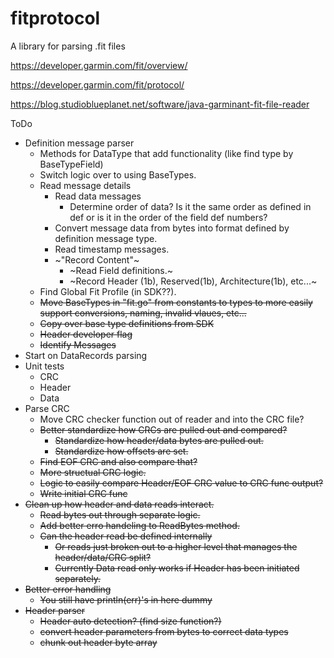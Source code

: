 # fitprotocol
A library for parsing .fit files

https://developer.garmin.com/fit/overview/

https://developer.garmin.com/fit/protocol/

https://blog.studioblueplanet.net/software/java-garminant-fit-file-reader

ToDo

- Definition message parser
    - Methods for DataType that add functionality (like find type by BaseTypeField)
    - Switch logic over to using BaseTypes.
    - Read message details
        - Read data messages
            - Determine order of data? Is it the same order as defined in def or is it in the order of the field def numbers?
        - Convert message data from bytes into format defined by definition message type.
        - Read timestamp messages.
        - ~"Record Content"~
            - ~Read Field definitions.~
            - ~Record Header (1b), Reserved(1b), Architecture(1b), etc...~
    - Find Global Fit Profile (in SDK??).
    - ~~Move BaseTypes in "fit.go" from constants to types to more easily support conversions, naming, invalid vlaues, etc...~~
    - ~~Copy over base type definitions from SDK~~
    - ~~Header developer flag~~
    - ~~Identify Messages~~
- Start on DataRecords parsing
- Unit tests
    - CRC
    - Header
    - Data
- Parse CRC
    - Move CRC checker function out of reader and into the CRC file?
    - ~~Better standardize how CRCs are pulled out and compared?~~
        - ~~Standardize how header/data bytes are pulled out.~~
        - ~~Standardize how offsets are set.~~
    - ~~Find EOF CRC and also compare that?~~
    - ~~More structual CRC logic.~~
    - ~~Logic to easily compare Header/EOF CRC value to CRC func output?~~
    - ~~Write initial CRC func~~
- ~~Clean up how header and data reads interact.~~
    - ~~Read bytes out through separate logic.~~
    - ~~Add better erro handeling to ReadBytes method.~~
    - ~~Can the header read be defined internally~~
        - ~~Or reads just broken out to a higher level that manages the header/data/CRC split?~~
        - ~~Currently Data read only works if Header has been initiated separately.~~
- ~~Better error handling~~
    - ~~You still have println(err)'s in here dummy~~
- ~~Header parser~~
    - ~~Header auto detection? (find size function?)~~
    - ~~convert header parameters from bytes to correct data types~~
    - ~~chunk out header byte array~~
